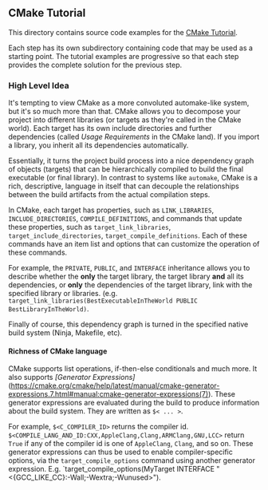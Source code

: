 ## CMake Tutorial

This directory contains source code examples for the [CMake
Tutorial](https://cmake.org/cmake/help/latest/guide/tutorial/index.html).

Each step has its own subdirectory containing code that may be used as a
starting point. The tutorial examples are progressive so that each step
provides the complete solution for the previous step.

### High Level Idea

It's tempting to view CMake as a more convoluted automake-like system, but
it's so much more than that.
CMake allows you to decompose your project into different libraries (or
targets as they're called in the CMake world). Each target has its own include
directories and further dependencies (called <em>Usage Requirements</em> in
the CMake land). If you import a library, you inherit all
its dependencies automatically. 

Essentially, it turns the project build
process into a nice dependency graph of 
objects (targets) that can be hierarchically compiled to build
the final executable (or final library). In contrast to systems like
`automake`, CMake is a rich, descriptive, language in itself that can
decouple the relationships between the build artifacts from the actual compilation steps.

In CMake, each target has properties, such as `LINK_LIBRARIES`,
`INCLUDE_DIRECTORIES`, `COMPILE_DEFINITIONS`, and commands that update these
properties, such as `target_link_libraries`, `target_include_directories`,
`target_compile_definitions`. Each of these commands have an item list and
options that can customize the operation of these commands.

For example, the `PRIVATE`, `PUBLIC`, and `INTERFACE` inheritance allows you
to describe whether the **only** the target library, the target library **and** all
its dependencies, or **only** the dependencies of the target library, link
with the specified library or libraries. (e.g.
`target_link_libraries(BestExecutableInTheWorld PUBLIC
BestLibraryInTheWorld)`. 

Finally of course, this dependency graph is turned in the specified native
build system (Ninja, Makefile, etc). 

#### Richness of CMake language

CMake supports list operations, if-then-else conditionals and much more. It
also supports <em>[Generator
Expressions]</em>(https://cmake.org/cmake/help/latest/manual/cmake-generator-expressions.7.html#manual:cmake-generator-expressions(7)). 
These generator expressions are evaluated during the build to produce
information about the build system. They are written as `$< ... >`. 

For example, `$<C_COMPILER_ID>` returns the compiler id. 
`$<COMPILE_LANG_AND_ID:CXX,AppleClang,Clang,ARMClang,GNU,LCC>` return `True`
if any of the compiler id is one of `AppleClang`, `Clang`, and so on. These
generator expressions can thus be used to enable compiler-specific options,
via the `target_compile_options` command using another generator expression.
E.g. `target_compile_options(MyTarget INTERFACE
"$<${GCC_LIKE_CC}:-Wall;-Wextra;-Wunused>").

